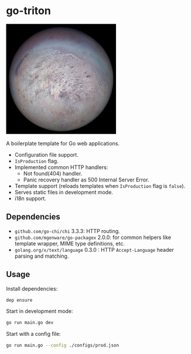 # go-triton

<img src="./static/img/triton.jpg" width="300" height="300"/>

A boilerplate template for Go web applications.

* Configuration file support.
* `IsProduction` flag.
* Implemented common HTTP handlers:
  * Not found(404) handler.
  * Panic recovery handler as 500 Internal Server Error.
* Template support (reloads templates when `IsProduction` flag is `false`).
* Serves static files in development mode.
* i18n support.

## Dependencies
* `github.com/go-chi/chi` 3.3.3: HTTP routing. 
* `github.com/mgenware/go-packagex` 2.0.0: for common helpers like template wrapper, MIME type definitions, etc.
* `golang.org/x/text/language` 0.3.0 : HTTP `Accept-Language` header parsing and matching.

## Usage
Install dependencies:
```sh
dep ensure
```

Start in development mode:
```sh
go run main.go dev
```

Start with a config file:
```sh
go run main.go --config ./configs/prod.json
```

